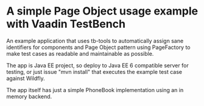 # A simple Page Object usage example with Vaadin TestBench

An example application that uses tb-tools to automatically assign sane identifiers for components and Page Object pattern using PageFactory to make test cases as readable and maintainable as possible.

The app is Java EE project, so deploy to Java EE 6 compatible server for testing, or just issue "mvn install" that executes the example test case against Wildfly.

The app itself has just a simple PhoneBook implementation using an in memory backend.
